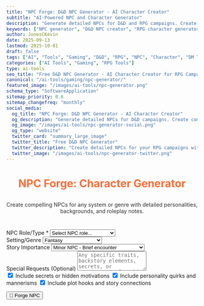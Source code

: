 ```yaml
---
title: "NPC Forge: D&D NPC Generator - AI Character Creator"
subtitle: "AI-Powered NPC and Character Generator"
description: "Generate detailed NPCs for D&D and RPG campaigns. Create compelling non-player characters with backgrounds, motivations, and personality traits for your tabletop games."
keywords: ["NPC generator", "D&D NPC creator", "RPG character generator", "non-player character", "DnD NPC", "tabletop RPG", "character creator", "RPG NPC", "DM tools", "campaign NPCs"]
author: JonesCKevin
date: 2025-09-13
lastmod: 2025-10-01
draft: false
tags: ["AI", "Tools", "Gaming", "D&D", "RPG", "NPC", "Character", "DM Tools", "Tabletop"]
categories: ["AI Tools", "Gaming", "RPG Tools"]
type: ai-tools
seo_title: "Free D&D NPC Generator - AI Character Creator for RPG Campaigns"
canonical: "/ai-tools/gaming/npc-generator/"
featured_image: "/images/ai-tools/npc-generator.png"
schema_type: "SoftwareApplication"
sitemap_priority: 0.6
sitemap_changefreq: "monthly"
social_media:
  og_title: "NPC Forge: D&D NPC Generator - AI Character Creator"
  og_description: "Generate detailed NPCs for D&D campaigns. Create compelling non-player characters with backgrounds and motivations."
  og_image: "/images/ai-tools/npc-generator-social.png"
  og_type: "website"
  twitter_card: "summary_large_image"
  twitter_title: "Free D&D NPC Generator"
  twitter_description: "Create detailed NPCs for your RPG campaigns with AI. Perfect for D&D DMs and tabletop gamers."
  twitter_image: "/images/ai-tools/npc-generator-twitter.png"
---
```


<link rel="stylesheet" href="npc-generator.css">

<main class="main-content">
<div class="form-container">
<h1 style="text-align: center; margin-bottom: 30px; color: #ff6b35;">NPC Forge: Character Generator</h1>
<p style="text-align: center; margin-bottom: 40px; opacity: 0.9;">
Create compelling NPCs for any system or genre with detailed personalities, backgrounds, and roleplay notes.
</p>

<div id="ai-interface"></div>

<form id="npcForm">
<div class="form-group">
<label for="npcRole">NPC Role/Type *</label>
<select id="npcRole" required>
<option value="">Select NPC role...</option>
<option value="quest-giver">Quest Giver</option>
<option value="merchant">Merchant/Shopkeeper</option>
<option value="tavern-keeper">Tavern Keeper/Innkeeper</option>
<option value="guard">Guard/Law Enforcement</option>
<option value="noble">Noble/Aristocrat</option>
<option value="commoner">Commoner/Citizen</option>
<option value="villain">Villain/Antagonist</option>
<option value="ally">Ally/Companion</option>
<option value="scholar">Scholar/Sage</option>
<option value="craftsperson">Craftsperson/Artisan</option>
<option value="religious">Religious Figure</option>
<option value="criminal">Criminal/Rogue</option>
<option value="explorer">Explorer/Adventurer</option>
<option value="entertainer">Entertainer/Performer</option>
<option value="custom">Custom Role</option>
</select>
</div>

<div class="form-group" id="customRoleGroup" style="display: none;">
<label for="customRole">Custom Role Description</label>
<input type="text" id="customRole" placeholder="Describe the NPC's role or profession">
</div>

<div class="form-group">
<label for="setting">Setting/Genre</label>
<select id="setting">
<option value="fantasy">Fantasy</option>
<option value="sci-fi">Science Fiction</option>
<option value="modern">Modern/Contemporary</option>
<option value="historical">Historical</option>
<option value="cyberpunk">Cyberpunk</option>
<option value="steampunk">Steampunk</option>
<option value="post-apocalyptic">Post-Apocalyptic</option>
<option value="superhero">Superhero</option>
<option value="horror">Horror</option>
<option value="western">Western</option>
</select>
</div>

<div class="form-group">
<label for="importance">Story Importance</label>
<select id="importance">
<option value="minor">Minor NPC - Brief encounter</option>
<option value="recurring">Recurring Character - Multiple scenes</option>
<option value="major">Major Character - Important to plot</option>
<option value="central">Central Figure - Key story element</option>
</select>
</div>

<div class="form-group">
<label for="specialRequests">Special Requests (Optional)</label>
<textarea id="specialRequests" rows="3" placeholder="Any specific traits, backstory elements, secrets, or requirements for this NPC..."></textarea>
</div>

<div class="form-group">
<div class="checkbox-group">
<label class="checkbox-inline">
<input type="checkbox" id="includeSecrets" checked> Include secrets or hidden motivations
</label>
<label class="checkbox-inline">
<input type="checkbox" id="includeQuirks" checked> Include personality quirks and mannerisms
</label>
<label class="checkbox-inline">
<input type="checkbox" id="includeHooks" checked> Include plot hooks and story connections
</label>
</div>
</div>

<button type="button" class="btn-primary" onclick="generateNPC()">🧙 Forge NPC</button>
</form>

<div id="loadingDiv" class="loading" style="display: none;">
Forging your NPC character...
</div>

<div id="errorDiv" style="display: none;"></div>

<div id="resultDiv" style="display: none;">
<h3 style="color: #ff6b35; margin-bottom: 20px;">Generated NPC</h3>
<div class="result-content" id="resultContent"></div>

<div style="margin-top: 30px; gap: 15px; display: flex; justify-content: center; flex-wrap: wrap;">
<button class="btn-primary" onclick="copyResult()" style="width: auto; padding: 10px 20px;">📋 Copy to Clipboard</button>
<button class="btn-primary" onclick="downloadResult('markdown')" style="width: auto; padding: 10px 20px; background: linear-gradient(135deg, #28a745, #34ce57);">📄 Download Markdown</button>
<button class="btn-primary" onclick="downloadResult('html')" style="width: auto; padding: 10px 20px; background: linear-gradient(135deg, #17a2b8, #20c997);">🌐 Download HTML</button>
<button class="btn-primary" onclick="generateVariation()" style="width: auto; padding: 10px 20px; background: linear-gradient(135deg, #6f42c1, #8e5bcd);">🎲 Generate Alternative</button>

</div>
</div> 
</main>

<script src="npc-generator.js"></script>





